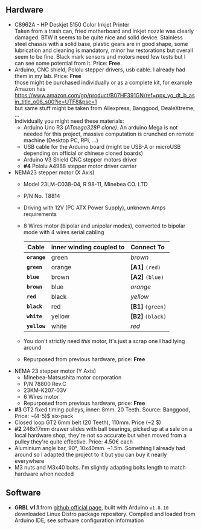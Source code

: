 ## Hardware
- C8962A - HP Deskjet 5150 Color Inkjet Printer  
  Taken from a trash can, fried motherboard and inkjet nozzle was clearly damaged. BTW it seems to be quite nice and
  solid device. Stainless steel chassis with a solid base, plastic gears are in good shape, some lubrication and
  cleaning is mandatory, minor hw restorations but overall seem to be fine.
  Black mark sensors and motors need few tests but I can see some potential from it. Price: **Free**.
- Arduino, CNC shield, Pololu stepper drivers, usb cable. I already had them in my lab.
  Price: **Free**  
  those might be purchased individually or as a complete kit, for example Amazon has  
  https://www.amazon.com/gp/product/B07HF391GN/ref=ppx_yo_dt_b_asin_title_o06_s00?ie=UTF8&psc=1  
  but same stuff might be taken from Aliexpress, Banggood, DealeXtreme, ...  
  Individually you might need these materials:
    - Arduino Uno R3 _(ATmega328P clone)_. An arduino Mega is not needed for this project, massive
      computation is crunched on remote machine (Desktop PC, RPi, ...)
    - USB cable for the Arduino board (might be USB-A or microUSB depending on official or chinese
      cloned boards)
    - Arduino V3 Shield CNC stepper motors driver
    - __#4__ Pololu A4988 stepper motor driver carrier
- NEMA23 stepper motor (X Axis)
    - Model 23LM-C038-04, R 98-11, Minebea CO. LTD
    - P/N No. T8814
    - Driving with 12V (PC ATX Power Supply), unknown Amps requirements
    - 8 Wires motor (bipolar and unipolar modes), converted to bipolar mode with 4 wires serial cabling

        | Cable        | inner winding coupled to | Connect To          |
        | ------------ | ------------------------ | :------------------ |
        | **`orange`** | green                    |  _brown_            |
        | **`green`**  | orange                   |  **[A1]** `(red)`   |
        | **`blue`**   | brown                    |  **[A2]** `(blue)`  |
        | **`brown`**  | blue                     |  _orange_           |
        | **`red`**    | black                    |  _yellow_           |
        | **`black`**  | red                      |  **[B1]** `(green)` |
        | **`white`**  | yellow                   |  **[B2]** `(black)` |
        | **`yellow`** | white                    |   _red_             |
    - You don't strictly need _this_ motor, It's just a scrap one I had lying around
    - Repurposed from previous hardware, price: **Free**
- NEMA 23 stepper motor (Y Axis)
    - Minebea-Matsushita motor corporation
    - P/N 78800 Rev.C
    - 23KM-K207-03V
    - 6 Wires  motor
    - Repurposed from previous hardware, price: **Free**
- **#3** GT2 fixed timing pulleys, inner: 8mm. 20 Teeth. Source: Banggood, Price: ~(4-5)$ six-pack
- Closed loop GT2 6mm belt (20 Teeth), 110mm. Price (~2 $)
- **#2** 246x17mm drawer slides with ball bearings, picked up at a sale on a local hardware shop,
  they're not so accurate but when moved from a pulley they're quite effective. Price: 4.50€ each
- Aluminium angle bar, 90°, 10x40mm. ~1.5m. Something I already had around so I adapted the project
  to it but you can buy it nearly everywhere
- M3 nuts and M3x40 bolts. I'm slightly adapting bolts length to match hardware when needed

## Software
- **GRBL v1.1** from [github official page](https://github.com/gnea/grbl), built with Arduino `v1.8.10`
    downloaded Linux Distro package repository. Compiled and loaded from Arduino IDE, see software
    configuration information
